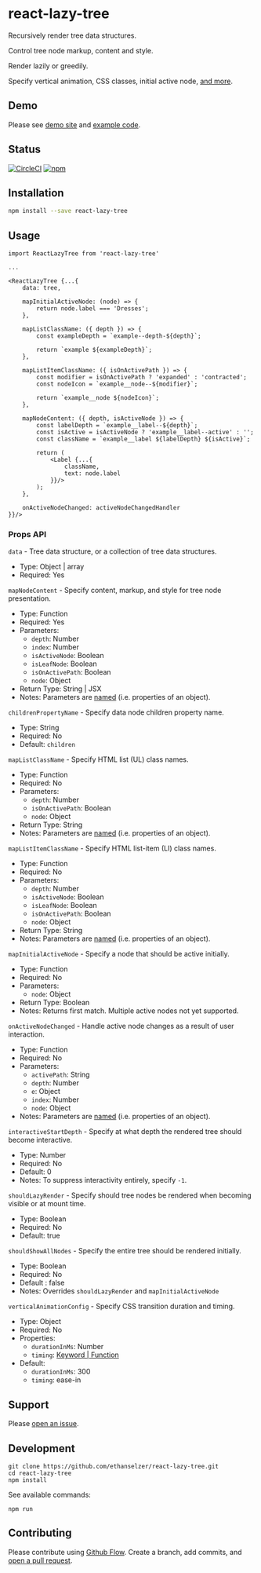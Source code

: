 # react-lazy-tree

Recursively render tree data structures.

Control tree node markup, content and style.

Render lazily or greedily.

Specify vertical animation, CSS classes, initial active node, [and more](#props-api).

## Demo
Please see [demo site](https://ethanselzer.github.io/react-lazy-tree) and [example code](https://github.com/ethanselzer/react-lazy-tree/tree/master/example).

## Status
[![CircleCI](https://img.shields.io/circleci/project/github/ethanselzer/react-lazy-tree.svg)](https://circleci.com/gh/ethanselzer/react-lazy-tree)
[![npm](https://img.shields.io/npm/v/react-lazy-tree.svg)](https://www.npmjs.com/package/react-lazy-tree)

## Installation

```sh
npm install --save react-lazy-tree
```

## Usage

```JSX
import ReactLazyTree from 'react-lazy-tree'

...

<ReactLazyTree {...{
    data: tree,

    mapInitialActiveNode: (node) => {
        return node.label === 'Dresses';
    },

    mapListClassName: ({ depth }) => {
        const exampleDepth = `example--depth-${depth}`;

        return `example ${exampleDepth}`;
    },

    mapListItemClassName: ({ isOnActivePath }) => {
        const modifier = isOnActivePath ? 'expanded' : 'contracted';
        const nodeIcon = `example__node--${modifier}`;

        return `example__node ${nodeIcon}`;
    },

    mapNodeContent: ({ depth, isActiveNode }) => {
        const labelDepth = `example__label--${depth}`;
        const isActive = isActiveNode ? 'example__label--active' : '';
        const className = `example__label ${labelDepth} ${isActive}`;

        return (
            <Label {...{
                className,
                text: node.label
            }}/>
        );
    },

    onActiveNodeChanged: activeNodeChangedHandler
}}/>
```

### Props API

`data` - Tree data structure, or a collection of tree data structures.
* Type: Object | array
* Required: Yes

`mapNodeContent` - Specify content, markup, and style for tree node presentation.
* Type: Function
* Required: Yes
* Parameters:
    * `depth`: Number
    * `index`: Number
    * `isActiveNode`: Boolean
    * `isLeafNode`: Boolean
    * `isOnActivePath`: Boolean
    * `node`: Object
* Return Type: String | JSX
* Notes: Parameters are [named](http://www.2ality.com/2011/11/keyword-parameters.html) (i.e. properties of an object).

`childrenPropertyName` - Specify data node children property name.
* Type: String
* Required: No
* Default: `children`

`mapListClassName` - Specify HTML list (UL) class names.
* Type: Function
* Required: No
* Parameters:
    * `depth`: Number
    * `isOnActivePath`: Boolean
    * `node`: Object
* Return Type: String
* Notes: Parameters are [named](http://www.2ality.com/2011/11/keyword-parameters.html) (i.e. properties of an object).

`mapListItemClassName` - Specify HTML list-item (LI) class names.
* Type: Function
* Required: No
* Parameters:
    * `depth`: Number
    * `isActiveNode`: Boolean
    * `isLeafNode`: Boolean
    * `isOnActivePath`: Boolean
    * `node`: Object
* Return Type: String
* Notes: Parameters are [named](http://www.2ality.com/2011/11/keyword-parameters.html) (i.e. properties of an object).

`mapInitialActiveNode` - Specify a node that should be active initially.
* Type: Function
* Required: No
* Parameters:
    * `node`: Object
* Return Type: Boolean
* Notes: Returns first match. Multiple active nodes not yet supported.

`onActiveNodeChanged` - Handle active node changes as a result of user interaction.
* Type: Function
* Required: No
* Parameters:
    * `activePath`: String
    * `depth`: Number
    * `e`: Object
    * `index`: Number
    * `node`: Object
* Notes: Parameters are [named](http://www.2ality.com/2011/11/keyword-parameters.html) (i.e. properties of an object).

`interactiveStartDepth` - Specify at what depth the rendered tree should become interactive.
* Type: Number
* Required: No
* Default: 0
* Notes: To suppress interactivity entirely, specify `-1`.

`shouldLazyRender` - Specify should tree nodes be rendered when becoming visible or at mount time.

* Type: Boolean
* Required: No
* Default: true

`shouldShowAllNodes` - Specify the entire tree should be rendered initially.
* Type: Boolean
* Required: No
* Default : false
* Notes: Overrides `shouldLazyRender` and `mapInitialActiveNode`

`verticalAnimationConfig` - Specify CSS transition duration and timing.
* Type: Object
* Required: No
* Properties:
    * `durationInMs`: Number
    * `timing`: [Keyword | Function](https://developer.mozilla.org/en-US/docs/Web/CSS/transition-timing-function)
* Default:
    * `durationInMs`: 300
    * `timing`: ease-in

## Support

Please [open an issue](https://github.com/ethanselzer/react-lazy-tree/issues).

## Development

```ssh
git clone https://github.com/ethanselzer/react-lazy-tree.git
cd react-lazy-tree
npm install
```
See available commands:
```ssh
npm run
```

## Contributing

Please contribute using [Github Flow](https://guides.github.com/introduction/flow/). Create a branch,
add commits, and [open a pull request](https://github.com/ethanselzer/react-lazy-tree/compare/).
